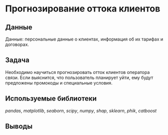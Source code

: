 # Прогнозирование оттока клиентов
## Данные
Данные: персональные данные о клиентах, информация об их тарифах и договорах.
## Задача
Необходимо научиться прогнозировать отток клиентов оператора связи. Если выяснится, что пользователь планирует уйти, ему будут предложены промокоды и специальные условия.

## Используемые библиотеки
*pandas*, *matplotlib*, *seaborn*, *scipy*, *numpy*, *shap*, *sklearn*, *phik*, *catboost*
## Выводы
